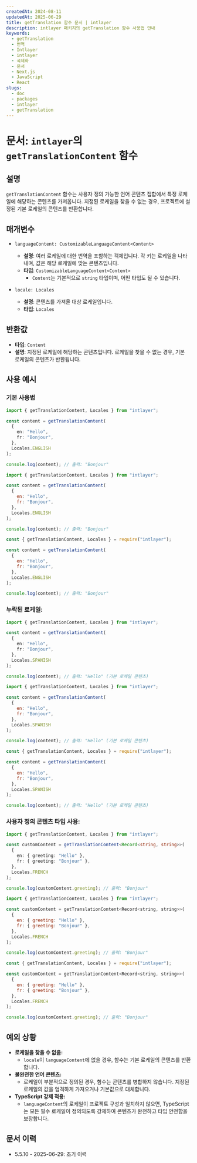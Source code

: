 ```yaml
---
createdAt: 2024-08-11
updatedAt: 2025-06-29
title: getTranslation 함수 문서 | intlayer
description: intlayer 패키지의 getTranslation 함수 사용법 안내
keywords:
  - getTranslation
  - 번역
  - Intlayer
  - intlayer
  - 국제화
  - 문서
  - Next.js
  - JavaScript
  - React
slugs:
  - doc
  - packages
  - intlayer
  - getTranslation
---
```


# 문서: `intlayer`의 `getTranslationContent` 함수

## 설명

`getTranslationContent` 함수는 사용자 정의 가능한 언어 콘텐츠 집합에서 특정 로케일에 해당하는 콘텐츠를 가져옵니다. 지정된 로케일을 찾을 수 없는 경우, 프로젝트에 설정된 기본 로케일의 콘텐츠를 반환합니다.

## 매개변수

- `languageContent: CustomizableLanguageContent<Content>`

  - **설명**: 여러 로케일에 대한 번역을 포함하는 객체입니다. 각 키는 로케일을 나타내며, 값은 해당 로케일에 맞는 콘텐츠입니다.
  - **타입**: `CustomizableLanguageContent<Content>`
    - `Content`는 기본적으로 `string` 타입이며, 어떤 타입도 될 수 있습니다.

- `locale: Locales`

  - **설명**: 콘텐츠를 가져올 대상 로케일입니다.
  - **타입**: `Locales`

## 반환값

- **타입**: `Content`
- **설명**: 지정된 로케일에 해당하는 콘텐츠입니다. 로케일을 찾을 수 없는 경우, 기본 로케일의 콘텐츠가 반환됩니다.

## 사용 예시

### 기본 사용법

```typescript codeFormat="typescript"
import { getTranslationContent, Locales } from "intlayer";

const content = getTranslationContent(
  {
    en: "Hello",
    fr: "Bonjour",
  },
  Locales.ENGLISH
);

console.log(content); // 출력: "Bonjour"
```

```javascript codeFormat="esm"
import { getTranslationContent, Locales } from "intlayer";

const content = getTranslationContent(
  {
    en: "Hello",
    fr: "Bonjour",
  },
  Locales.ENGLISH
);

console.log(content); // 출력: "Bonjour"
```

```javascript codeFormat="commonjs"
const { getTranslationContent, Locales } = require("intlayer");

const content = getTranslationContent(
  {
    en: "Hello",
    fr: "Bonjour",
  },
  Locales.ENGLISH
);

console.log(content); // 출력: "Bonjour"
```

### 누락된 로케일:

```typescript codeFormat="typescript"
import { getTranslationContent, Locales } from "intlayer";

const content = getTranslationContent(
  {
    en: "Hello",
    fr: "Bonjour",
  },
  Locales.SPANISH
);

console.log(content); // 출력: "Hello" (기본 로케일 콘텐츠)
```

```javascript codeFormat="esm"
import { getTranslationContent, Locales } from "intlayer";

const content = getTranslationContent(
  {
    en: "Hello",
    fr: "Bonjour",
  },
  Locales.SPANISH
);

console.log(content); // 출력: "Hello" (기본 로케일 콘텐츠)
```

```javascript codeFormat="commonjs"
const { getTranslationContent, Locales } = require("intlayer");

const content = getTranslationContent(
  {
    en: "Hello",
    fr: "Bonjour",
  },
  Locales.SPANISH
);

console.log(content); // 출력: "Hello" (기본 로케일 콘텐츠)
```

### 사용자 정의 콘텐츠 타입 사용:

```typescript codeFormat="typescript"
import { getTranslationContent, Locales } from "intlayer";

const customContent = getTranslationContent<Record<string, string>>(
  {
    en: { greeting: "Hello" },
    fr: { greeting: "Bonjour" },
  },
  Locales.FRENCH
);

console.log(customContent.greeting); // 출력: "Bonjour"
```

```javascript codeFormat="esm"
import { getTranslationContent, Locales } from "intlayer";

const customContent = getTranslationContent<Record<string, string>>(
  {
    en: { greeting: "Hello" },
    fr: { greeting: "Bonjour" },
  },
  Locales.FRENCH
);

console.log(customContent.greeting); // 출력: "Bonjour"
```

```javascript codeFormat="commonjs"
const { getTranslationContent, Locales } = require("intlayer");

const customContent = getTranslationContent<Record<string, string>>(
  {
    en: { greeting: "Hello" },
    fr: { greeting: "Bonjour" },
  },
  Locales.FRENCH
);

console.log(customContent.greeting); // 출력: "Bonjour"
```

## 예외 상황

- **로케일을 찾을 수 없음:**
  - `locale`이 `languageContent`에 없을 경우, 함수는 기본 로케일의 콘텐츠를 반환합니다.
- **불완전한 언어 콘텐츠:**
  - 로케일이 부분적으로 정의된 경우, 함수는 콘텐츠를 병합하지 않습니다. 지정된 로케일의 값을 엄격하게 가져오거나 기본값으로 대체합니다.
- **TypeScript 강제 적용:**
  - `languageContent`의 로케일이 프로젝트 구성과 일치하지 않으면, TypeScript는 모든 필수 로케일이 정의되도록 강제하여 콘텐츠가 완전하고 타입 안전함을 보장합니다.

## 문서 이력

- 5.5.10 - 2025-06-29: 초기 이력
